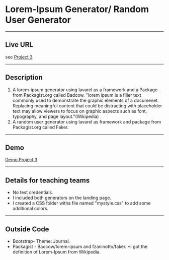 # Lorem-Ipsum Generator/ Random User Generator 

----
## Live URL 
see [Project 3](http://p3.dwa15.me)



----
## Description
1. A lorem-ipsum generator using lavarel as a framework and a Package from Packagist.org called Badcow.
"lorem ipsum is a filler text commonly used to demonstrate the graphic elements of a documenet. Replacing meaningful content that could be distracting with placeholder text may allow viewers to focus on graphic aspects such as font, typography, and page layout."(Wikipedia)
2. A random user generator using lavarel as framework and package from Packagist.org called Faker. 

----
## Demo
[Demo Project 3](http://p3.dwa15.me)

----
## Details for teaching teams
* No test credentials.
* I included both generators on the landing page.
* I created a CSS folder witha file named "mystyle.css" to add some additional colors.

----
## Outside Code 
* Bootstrap- Theme: Journal.
* Packagist - Badcow/lorem-ipsum and fzaninotto/faker.
*I got the definition of Lorem-Ipsum from Wikipedia.